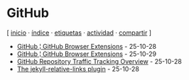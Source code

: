 # GitHub
[ [inicio](https://github.com/jucardus/jucardus.github.io/blob/main/index.md) · [índice](https://github.com/jucardus/jucardus.github.io/blob/main/indice.md) · [etiquetas](https://github.com/jucardus/jucardus.github.io/blob/main/etiquetas.md) · [actividad](https://github.com/jucardus/jucardus.github.io/blob/main/actividad.md) · [compartir](https://x.com/intent/tweet?text=GitHub+%E2%80%94+Etiquetas%0A%0A%E2%86%92+https%3A%2F%2Fgithub.com%2Fjucardus%2Fjucardus.github.io%2Fblob%2Fmain%2Fg%2Fi%2Fgithub.md%0A%0A%23etiquetas_jucardus) ]

* [GitHub ¦ GitHub Browser Extensions](https://github.com/jucardus/jucardus.github.io/blob/main/g/i/t/github-browser-extensions.md) - 25-10-28
* [GitHub ¦ GitHub Browser Extensions](https://github.com/jucardus/jucardus.github.io/blob/main/g/i/t/github-github-browser-extensions.md) - 25-10-29
* [GitHub Repository Traffic Tracking Overview](https://github.com/jucardus/jucardus.github.io/blob/main/g/i/t/github-repository-traffic-tracking-overview.md) - 25-10-28
* [The jekyll-relative-links plugin](https://github.com/jucardus/jucardus.github.io/blob/main/t/h/e/the-jekyll-ralative-links-plugin.md) - 25-10-28

